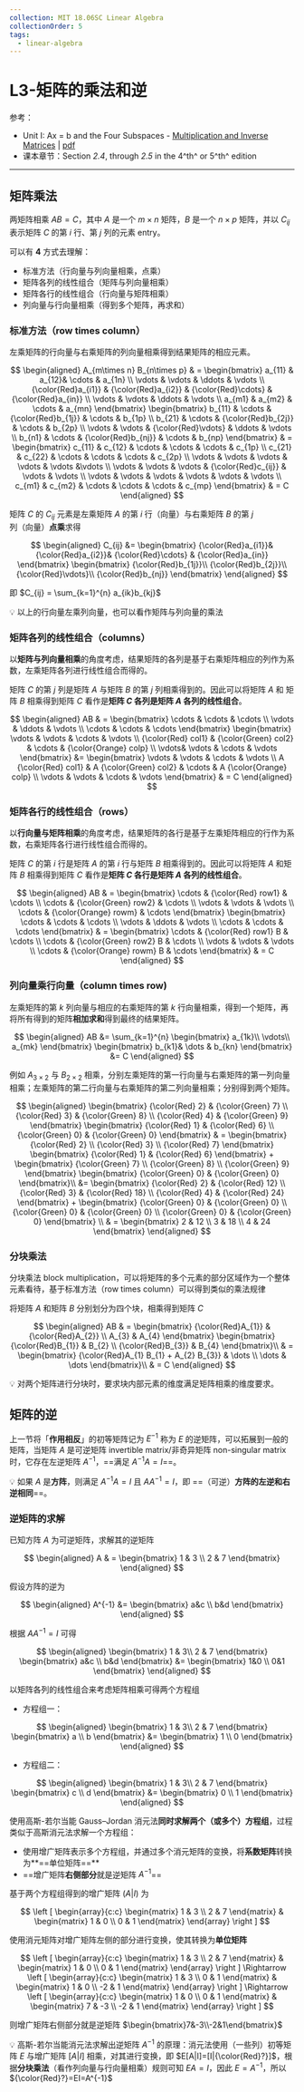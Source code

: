 ```yaml
---
collection: MIT 18.06SC Linear Algebra
collectionOrder: 5
tags:
  - linear-algebra
---
```


# L3-矩阵的乘法和逆
参考：
* Unit I: Ax = b and the Four Subspaces - [Multiplication and Inverse Matrices](https://ocw.mit.edu/courses/mathematics/18-06sc-linear-algebra-fall-2011/ax-b-and-the-four-subspaces/multiplication-and-inverse-matrices/) | [pdf](./attachments/MIT18_06SCF11_Ses1.3sum.pdf)
* 课本章节：Section *2.4*, through *2.5* in the 4^th^ or 5^th^ edition

---

## 矩阵乘法
两矩阵相乘 $AB=C$，其中 $A$ 是一个 $m \times n$ 矩阵，$B$ 是一个 $n \times p$ 矩阵，并以 $C_{ij}$ 表示矩阵 $C$ 的第 $i$ 行、第 $j$ 列的元素 entry。

可以有 **4** 方式去理解：

* 标准方法（行向量与列向量相乘，点乘）
* 矩阵各列的线性组合（矩阵与列向量相乘）
* 矩阵各行的线性组合（行向量与矩阵相乘）
* 列向量与行向量相乘（得到多个矩阵，再求和）

### 标准方法（row times column）
左乘矩阵的行向量与右乘矩阵的列向量相乘得到结果矩阵的相应元素。

<!-- #region-->
$$
\begin{aligned}
A_{m\times n} B_{n\times p}
& =
\begin{bmatrix}
  a_{11} & a_{12}& \cdots & a_{1n} \\
  \vdots & \vdots & \ddots & \vdots \\
  {\color{Red}a_{i1}} & {\color{Red}a_{i2}} & {\color{Red}\cdots} & {\color{Red}a_{in}} \\
  \vdots & \vdots & \ddots & \vdots \\
  a_{m1} & a_{m2} & \cdots & a_{mn}
\end{bmatrix}
\begin{bmatrix}
  b_{11} & \cdots & {\color{Red}b_{1j}} & \cdots & b_{1p} \\
  b_{21} & \cdots & {\color{Red}b_{2j}} & \cdots & b_{2p} \\
  \vdots & \vdots & {\color{Red}\vdots} & \ddots & \vdots \\
  b_{n1} & \cdots & {\color{Red}b_{nj}} & \cdots & b_{np}
\end{bmatrix}
& =
\begin{bmatrix}
  c_{11} & c_{12} & \cdots  & \cdots & \cdots & c_{1p} \\
  c_{21} & c_{22} & \cdots  & \cdots & \cdots & c_{2p} \\
  \vdots & \vdots & \vdots & \vdots & \vdots &\vdots \\
  \vdots & \vdots & \vdots & {\color{Red}c_{ij}} & \vdots & \vdots \\
  \vdots & \vdots & \vdots & \vdots & \vdots & \vdots \\
  c_{m1} & c_{m2} & \cdots & \cdots & \cdots & c_{mp}
\end{bmatrix}
& = C
\end{aligned}
$$
<!-- #endregion -->

矩阵 $C$ 的 $C_{ij}$ 元素是左乘矩阵 $A$ 的第 $i$ 行（向量）与右乘矩阵 $B$ 的第 $j$ 列（向量）**点乘**求得

<!-- #region-->
$$
\begin{aligned}
C_{ij}
&=
\begin{bmatrix}
  {\color{Red}a_{i1}}& {\color{Red}a_{i2}}& {\color{Red}\cdots}  & {\color{Red}a_{in}}
\end{bmatrix}
\begin{bmatrix}
 {\color{Red}b_{1j}}\\
 {\color{Red}b_{2j}}\\
 {\color{Red}\vdots}\\
 {\color{Red}b_{nj}}
\end{bmatrix}
\end{aligned}
$$
<!-- #endregion -->

即 $C_{ij} = \sum_{k=1}^{n} a_{ik}b_{kj}$

:bulb: 以上的行向量左乘列向量，也可以看作矩阵与列向量的乘法

### 矩阵各列的线性组合（columns）
以**矩阵与列向量相乘**的角度考虑，结果矩阵的各列是基于右乘矩阵相应的列作为系数，左乘矩阵各列进行线性组合而得的。

矩阵 $C$ 的第 $j$ 列是矩阵 $A$ 与矩阵 $B$ 的第 $j$ 列相乘得到的。因此可以将矩阵 $A$ 和 矩阵 $B$ 相乘得到矩阵 $C$ 看作是**矩阵 $C$ 各列是矩阵 $A$ 各列的线性组合**。

<!-- #region-->
$$
\begin{aligned}
AB & =
\begin{bmatrix}
  \cdots & \cdots & \cdots \\
  \vdots & \ddots & \vdots \\
  \cdots & \cdots & \cdots
\end{bmatrix}
\begin{bmatrix}
  \vdots & \vdots & \cdots & \vdots \\
  {\color{Red} col1} & {\color{Green} col2} & \cdots & {\color{Orange} colp} \\
  \vdots& \vdots & \cdots & \vdots
\end{bmatrix}
&=
\begin{bmatrix}
  \vdots & \vdots & \cdots & \vdots \\
  A {\color{Red} col1} & A {\color{Green} col2} & \cdots & A {\color{Orange} colp} \\
  \vdots & \vdots & \cdots & \vdots
\end{bmatrix}
& = C
\end{aligned}
$$
<!-- #endregion -->

### 矩阵各行的线性组合（rows）
以**行向量与矩阵相乘**的角度考虑，结果矩阵的各行是基于左乘矩阵相应的行作为系数，右乘矩阵各行进行线性组合而得的。

矩阵 $C$ 的第 $i$ 行是矩阵 $A$ 的第 $i$ 行与矩阵 $B$ 相乘得到的。因此可以将矩阵 $A$ 和矩阵 $B$ 相乘得到矩阵 $C$ 看作是**矩阵 $C$ 各行是矩阵 $A$ 各列的线性组合**。

<!-- #region-->
$$
\begin{aligned}
AB & =
\begin{bmatrix}
  \cdots & {\color{Red} row1} & \cdots \\
  \cdots & {\color{Green} row2} & \cdots \\
  \vdots & \vdots & \vdots \\
  \cdots & {\color{Orange} rowm} & \cdots
\end{bmatrix}
\begin{bmatrix}
  \cdots & \cdots & \cdots \\
  \vdots & \ddots & \vdots \\
  \cdots & \cdots & \cdots
\end{bmatrix}
& =
\begin{bmatrix}
  \cdots & {\color{Red} row1} B & \cdots \\
  \cdots & {\color{Green} row2} B & \cdots \\
  \vdots & \vdots & \vdots \\
  \cdots & {\color{Orange} rowm} B & \cdots
\end{bmatrix}
& = C
\end{aligned}
$$
<!-- #endregion -->

### 列向量乘行向量（column times row)
左乘矩阵的第 $k$ 列向量与相应的右乘矩阵的第 $k$ 行向量相乘，得到一个矩阵，再将所有得到的矩阵**相加求和**得到最终的结果矩阵。

<!-- #region-->
$$
\begin{aligned}
AB
&=
\sum_{k=1}^{n}
\begin{bmatrix}
 a_{1k}\\
 \vdots\\
 a_{mk}
\end{bmatrix}
\begin{bmatrix}
  b_{k1}& \dots & b_{kn}
\end{bmatrix}
&=
C
\end{aligned}
$$
<!-- #endregion -->

例如 $A_{3 \times 2}$ 与 $B_{2 \times 2}$ 相乘，分别左乘矩阵的第一行向量与右乘矩阵的第一列向量相乘；左乘矩阵的第二行向量与右乘矩阵的第二列向量相乘；分别得到两个矩阵。

<!-- #region-->
$$
\begin{aligned}
\begin{bmatrix}
  {\color{Red} 2} & {\color{Green} 7} \\
  {\color{Red} 3} & {\color{Green} 8} \\
  {\color{Red} 4} & {\color{Green} 9}
\end{bmatrix}
\begin{bmatrix}
  {\color{Red} 1} & {\color{Red} 6} \\
  {\color{Green} 0} & {\color{Green} 0}
\end{bmatrix}
& =
\begin{bmatrix}
 {\color{Red} 2} \\
 {\color{Red} 3} \\
 {\color{Red} 7}
\end{bmatrix}
\begin{bmatrix}
  {\color{Red} 1} & {\color{Red} 6}
\end{bmatrix}
+
\begin{bmatrix}
 {\color{Green} 7} \\
 {\color{Green} 8} \\
 {\color{Green} 9}
\end{bmatrix}
\begin{bmatrix}
  {\color{Green} 0} & {\color{Green} 0}
\end{bmatrix}\\
&=
\begin{bmatrix}
  {\color{Red} 2} & {\color{Red} 12} \\
  {\color{Red} 3} & {\color{Red} 18} \\
  {\color{Red} 4} & {\color{Red} 24}
\end{bmatrix}
+
\begin{bmatrix}
  {\color{Green} 0} & {\color{Green} 0} \\
  {\color{Green} 0} & {\color{Green} 0} \\
  {\color{Green} 0} & {\color{Green} 0}
\end{bmatrix} \\
& =
\begin{bmatrix}
  2 & 12 \\
  3 & 18 \\
  4 & 24
\end{bmatrix}
\end{aligned}
$$
<!-- #endregion -->

### 分块乘法
分块乘法 block multiplication，可以将矩阵的多个元素的部分区域作为一个整体元素看待，基于标准方法（row times column）可以得到类似的乘法规律

将矩阵 $A$ 和矩阵 $B$ 分别划分为四个块，相乘得到矩阵 $C$

<!-- #region-->
$$
\begin{aligned}
AB & =
\begin{bmatrix}
  {\color{Red}A_{1}} & {\color{Red}A_{2}} \\
  A_{3} & A_{4}
\end{bmatrix}
\begin{bmatrix}
  {\color{Red}B_{1}} & B_{2} \\
  {\color{Red}B_{3}} & B_{4}
\end{bmatrix}\\
& =
\begin{bmatrix}
  {\color{Red}A_{1} B_{1} + A_{2} B_{3}} & \dots \\
   \dots & \dots
\end{bmatrix}\\
& = C
\end{aligned}
$$
<!-- #endregion -->

:bulb: 对两个矩阵进行分块时，要求块内部元素的维度满足矩阵相乘的维度要求。

## 矩阵的逆
上一节将「**作用相反**」的初等矩阵记为 $E^{-1}$ 称为 $E$ 的逆矩阵，可以拓展到一般的矩阵，当矩阵 $A$ 是可逆矩阵 invertible matrix/非奇异矩阵 non-singular matrix 时，它存在左逆矩阵 $A^{-1}$，==满足 $A^{-1}A=I$==。

:bulb: 如果 $A$ 是**方阵**，则满足 $A^{-1}A=I$ 且 $AA^{-1}=I$，即 ==（可逆）**方阵的左逆和右逆相同**==。

### 逆矩阵的求解
已知方阵 $A$ 为可逆矩阵，求解其的逆矩阵

<!-- #region-->
$$
\begin{aligned}
A & =
\begin{bmatrix}
  1 & 3 \\
  2 & 7
\end{bmatrix}
\end{aligned}
$$
<!-- #endregion -->

假设方阵的逆为

<!-- #region-->
$$
\begin{aligned}
A^{-1}
&=
\begin{bmatrix}
  a&c \\
  b&d
\end{bmatrix}
\end{aligned}
$$
<!-- #endregion -->

根据 $AA^{-1}=I$ 可得

<!-- #region-->
$$
\begin{aligned}
\begin{bmatrix}
  1 & 3\\
  2 & 7
\end{bmatrix}
\begin{bmatrix}
  a&c \\
  b&d
\end{bmatrix}
&=
\begin{bmatrix}
  1&0 \\
  0&1
\end{bmatrix}
\end{aligned}
$$
<!-- #endregion -->

以矩阵各列的线性组合来考虑矩阵相乘可得两个方程组

* 方程组一：

<!-- #region-->
$$
\begin{aligned}
\begin{bmatrix}
  1 & 3\\
  2 & 7
\end{bmatrix}
\begin{bmatrix}
  a \\
  b
\end{bmatrix}
&=
\begin{bmatrix}
  1 \\
  0
\end{bmatrix}
\end{aligned}
$$
<!-- #endregion -->

* 方程组二：

<!-- #region-->
$$
\begin{aligned}
\begin{bmatrix}
  1 & 3\\
  2 & 7
\end{bmatrix}
\begin{bmatrix}
  c \\
  d
\end{bmatrix}
&=
\begin{bmatrix}
  0 \\
  1
\end{bmatrix}
\end{aligned}
$$
<!-- #endregion -->

使用高斯-若尔当能 Gauss–Jordan 消元法**同时求解两个（或多个）方程组**，过程类似于高斯消元法求解一个方程组：
* 使用增广矩阵表示多个方程组，并通过多个消元矩阵的变换，将**系数矩阵**转换为**==单位矩阵==**
* ==增广矩阵**右侧部分**就是逆矩阵 $A^{-1}$==

基于两个方程组得到的增广矩阵 $(A|I)$ 为

<!-- #region-->
$$
\left [
\begin{array}{c:c}
\begin{matrix}
  1 & 3 \\
  2 & 7
\end{matrix}
&
\begin{matrix}
  1 & 0 \\
  0 & 1
\end{matrix}
\end{array}
\right ]
$$
<!-- #endregion -->

使用消元矩阵对增广矩阵左侧的部分进行变换，使其转换为**单位矩阵**

<!-- #region-->
$$
\left [
\begin{array}{c:c}
\begin{matrix}
  1 & 3 \\
  2 & 7
\end{matrix}
&
\begin{matrix}
  1 & 0 \\
  0 & 1
\end{matrix}
\end{array}
\right ]
\Rightarrow
\left [
\begin{array}{c:c}
\begin{matrix}
  1 & 3 \\
  0 & 1
\end{matrix}
&
\begin{matrix}
  1 & 0 \\
  -2 & 1
\end{matrix}
\end{array}
\right ]
\Rightarrow
\left [
\begin{array}{c:c}
\begin{matrix}
  1 & 0 \\
  0 & 1
\end{matrix}
&
\begin{matrix}
  7 & -3 \\
  -2 & 1
\end{matrix}
\end{array}
\right ]
$$
<!-- #endregion -->

则增广矩阵右侧部分就是逆矩阵 $\begin{bmatrix}7&-3\\-2&1\end{bmatrix}$

:bulb: 高斯-若尔当能消元法求解出逆矩阵 $A^{-1}$ 的原理：消元法使用（一些列）初等矩阵 $E$ 与增广矩阵 $[A|I]$ 相乘，对其进行变换，即 $E[A|I]=[I|{\color{Red}?}]$，根据**分块乘法**（看作列向量与行向量相乘）规则可知 $EA=I$，因此 $E=A^{-1}$，所以 ${\color{Red}?}=EI=A^{-1}$